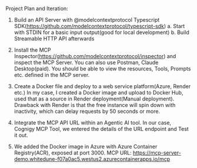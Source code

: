 Project Plan and Iteration:

1. Build an API Server with @modelcontextprotocol Typescript SDK(https://github.com/modelcontextprotocol/typescript-sdk)
   a. Start with STDIN for a basic input output(good for local development)
   b. Build Streamable HTTP API afterwards

2. Install the MCP Inspector(https://github.com/modelcontextprotocol/inspector) and inspect the MCP Server. You can also use Postman, Claude Desktop(paid).
   You should be able to view the resources, Tools, Prompts etc. defined in the MCP server.

3. Create a Docker file and deploy to a web service platform(Azure, Render etc.)
   In my case, I created a Docker image and upload to Docker Hub, used that as a source in Render deployment(Manual deployment).
   Drawback with Render is that the free instance will spin down with inactivity, which can delay requests by 50 seconds or more.

4. Integrate the MCP API URL within an Agentic AI tool.
   In our case, Cognigy MCP Tool, we entered the details of the URL endpoint and Test it out.

5. We added the Docker image in Azure with Azure Container Registry(ACR), exposed at port 3000.
   MCP URL: https://mcp-server-demo.whitedune-f07a0ac5.westus2.azurecontainerapps.io/mcp
